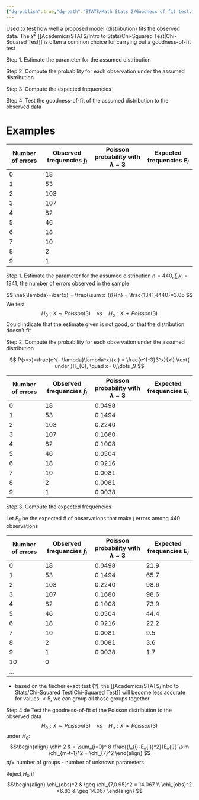 ```yaml
---
{"dg-publish":true,"dg-path":"STATS/Math Stats 2/Goodness of fit test.md","permalink":"/stats/math-stats-2/goodness-of-fit-test/","created":"2025-04-02T14:16:41.034-04:00","updated":"2025-07-07T17:32:42.436-04:00"}
---
```


Used to test how well a proposed model (distribution) fits the observed data. The $\chi^2$ [[Academics/STATS/Intro to Stats/Chi-Squared Test\|Chi-Squared Test]] is often a common choice for carrying out a goodness-of-fit test

Step 1. Estimate the parameter for the assumed distribution

Step 2. Compute the probability for each observation under the assumed distribution

Step 3. Compute the expected frequencies

Step 4. Test the goodness-of-fit of the assumed distribution to the observed data
# Examples

| Number of errors | Observed frequencies $f_i$ | Poisson probability with $\lambda = 3$ | Expected frequencies $E_i$ |
|------------------|---------------------------|-----------------------------------------|----------------------------|
| 0               | 18                          |                                         |                            |
| 1               | 53                          |                                         |                            |
| 2               | 103                         |                                         |                            |
| 3               | 107                         |                                         |                            |
| 4               | 82                          |                                         |                            |
| 5               | 46                          |                                         |                            |
| 6               | 18                          |                                         |                            |
| 7               | 10                          |                                         |                            |
| 8               | 2                           |                                         |                            |
| 9               | 1                           |                                         |                            |

Step 1. Estimate the parameter for the assumed distribution
$n=440, \sum_{i}x_{i}=1341$, the number of errors observed in the sample

$$
\hat{\lambda}=\bar{x} = \frac{\sum x_{i}}{n} = \frac{1341}{440}=3.05
$$
We test
$$
H_{0}:X\sim Poisson(3) \quad vs \quad H_{a}:X \nsim Poisson(3)
$$
Could indicate that the estimate given is not good, or that the distribution doesn't fit

Step 2. Compute the probability for each observation under the assumed distribution

$$
P(x=x)=\frac{e^{- \lambda}\lambda^x}{x!} = \frac{e^{-3}3^x}{x!} \text{ under }H_{0}, \quad x= 0,\dots ,9
$$

| Number of errors | Observed frequencies $f_i$ | Poisson probability with $\lambda = 3$ | Expected frequencies $E_i$ |
| ---------------- | -------------------------- | -------------------------------------- | -------------------------- |
| 0                | 18                         | 0.0498                                 |                            |
| 1                | 53                         | 0.1494                                 |                            |
| 2                | 103                        | 0.2240                                 |                            |
| 3                | 107                        | 0.1680                                 |                            |
| 4                | 82                         | 0.1008                                 |                            |
| 5                | 46                         | 0.0504                                 |                            |
| 6                | 18                         | 0.0216                                 |                            |
| 7                | 10                         | 0.0081                                 |                            |
| 8                | 2                          | 0.0081                                 |                            |
| 9                | 1                          | 0.0038                                 |                            |

Step 3. Compute the expected frequencies

Let $E_{ij}$ be the expected # of observations that make $j$ errors among 440 observations

| Number of errors | Observed frequencies $f_i$ | Poisson probability with $\lambda = 3$ | Expected frequencies $E_i$ |
| ---------------- | -------------------------- | -------------------------------------- | -------------------------- |
| 0                | 18                         | 0.0498                                 | 21.9                       |
| 1                | 53                         | 0.1494                                 | 65.7                       |
| 2                | 103                        | 0.2240                                 | 98.6                       |
| 3                | 107                        | 0.1680                                 | 98.6                       |
| 4                | 82                         | 0.1008                                 | 73.9                       |
| 5                | 46                         | 0.0504                                 | 44.4                       |
| 6                | 18                         | 0.0216                                 | 22.2                       |
| 7                | 10                         | 0.0081                                 | 9.5                        |
| 8                | 2                          | 0.0081                                 | 3.6                        |
| 9                | 1                          | 0.0038                                 | 1.7                        |
| 10               | 0                          |                                        |                            |
| ...              |                            |                                        |                            |

- based on the fischer exact test (?), the [[Academics/STATS/Intro to Stats/Chi-Squared Test\|Chi-Squared Test]] will become less accurate for values $<5$, we can group all those groups together

 Step 4.de
 Test the goodness-of-fit of the Poisson distribution to the observed data
$$
H_{0}:X\sim Poisson (3) \quad vs\quad H_{a}: X\nsim Poisson(3)
$$
under $H_{0}:$
$$\begin{align}
\chi^ 2 &  =  \sum_{i=0}^ 8 \frac{(f_{i}-E_{i})^2}{E_{i}} \sim \chi_{m-t-1}^2 = \chi_{7}^2 
\end{align}
$$
$df =$ number of groups - number of unknown parameters

Reject $H_{0}$ if
$$\begin{align}
\chi_{obs}^2  & \geq \chi_{7,0.95}^2 = 14.067 \\
\chi_{obs}^2 =6.83 & \geq  14.067
\end{align}
$$
